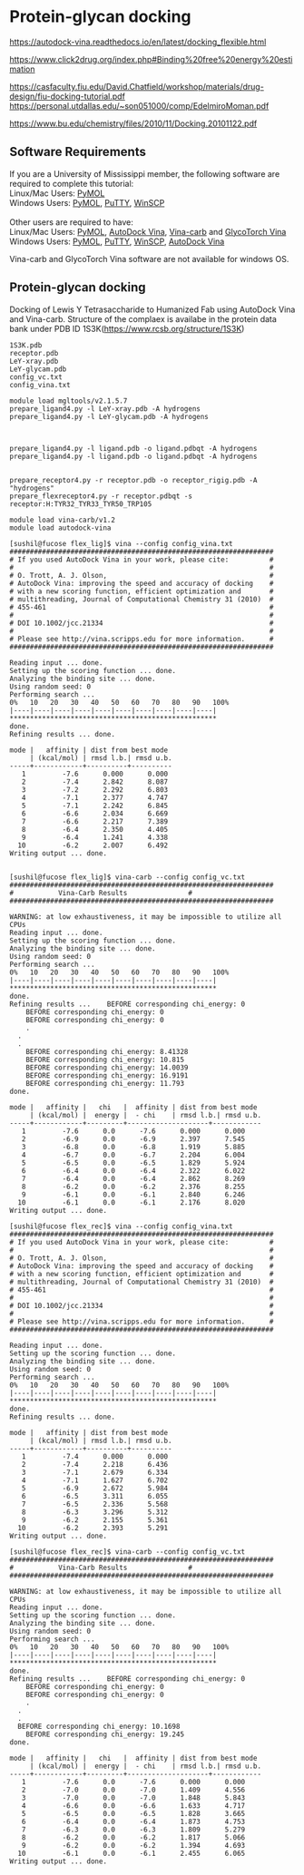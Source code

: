 # Protein-glycan docking
https://autodock-vina.readthedocs.io/en/latest/docking_flexible.html

https://www.click2drug.org/index.php#Binding%20free%20energy%20estimation 

https://casfaculty.fiu.edu/David.Chatfield/workshop/materials/drug-design/fiu-docking-tutorial.pdf
https://personal.utdallas.edu/~son051000/comp/EdelmiroMoman.pdf

https://www.bu.edu/chemistry/files/2010/11/Docking.20101122.pdf
## Software Requirements
If you are a University of Mississippi member, the following software are required to complete this tutorial:\
Linux/Mac Users: [PyMOL](https://pymol.org/2/)\
Windows Users: [PyMOL](https://pymol.org/2/), [PuTTY](https://www.putty.org/), [WinSCP](https://winscp.net/eng/download.php)\
\
Other users are required to have:\
Linux/Mac Users: [PyMOL](https://pymol.org/2/), [AutoDock Vina](https://vina.scripps.edu/), [Vina-carb](http://legacy.glycam.org/docs/othertoolsservice/downloads/downloads-software/index.html) and [GlycoTorch Vina](https://github.com/EricBoittier/GlycoTorch-Vina)\
Windows Users: [PyMOL](https://pymol.org/2/), [PuTTY](https://www.putty.org/), [WinSCP](https://winscp.net/eng/download.php), [AutoDock Vina](https://vina.scripps.edu/)

Vina-carb and GlycoTorch Vina software are not available for windows OS.

## Protein-glycan docking
Docking of Lewis Y Tetrasaccharide to Humanized Fab using AutoDock Vina and Vina-carb. Structure of the complaex is availabe in the protein data bank under PDB ID 1S3K(https://www.rcsb.org/structure/1S3K)

```
1S3K.pdb
receptor.pdb
LeY-xray.pdb
LeY-glycam.pdb
config_vc.txt
config_vina.txt
```
```
module load mgltools/v2.1.5.7 
prepare_ligand4.py -l LeY-xray.pdb -A hydrogens
prepare_ligand4.py -l LeY-glycam.pdb -A hydrogens



prepare_ligand4.py -l ligand.pdb -o ligand.pdbqt -A hydrogens
prepare_ligand4.py -l ligand.pdb -o ligand.pdbqt -A hydrogens


prepare_receptor4.py -r receptor.pdb -o receptor_rigig.pdb -A "hydrogens"
prepare_flexreceptor4.py -r receptor.pdbqt -s receptor:H:TYR32_TYR33_TYR50_TRP105 

```

```
module load vina-carb/v1.2 
module load autodock-vina
```



```
[sushil@fucose flex_lig]$ vina --config config_vina.txt
#################################################################
# If you used AutoDock Vina in your work, please cite:          #
#                                                               #
# O. Trott, A. J. Olson,                                        #
# AutoDock Vina: improving the speed and accuracy of docking    #
# with a new scoring function, efficient optimization and       #
# multithreading, Journal of Computational Chemistry 31 (2010)  #
# 455-461                                                       #
#                                                               #
# DOI 10.1002/jcc.21334                                         #
#                                                               #
# Please see http://vina.scripps.edu for more information.      #
#################################################################

Reading input ... done.
Setting up the scoring function ... done.
Analyzing the binding site ... done.
Using random seed: 0
Performing search ... 
0%   10   20   30   40   50   60   70   80   90   100%
|----|----|----|----|----|----|----|----|----|----|
***************************************************
done.
Refining results ... done.

mode |   affinity | dist from best mode
     | (kcal/mol) | rmsd l.b.| rmsd u.b.
-----+------------+----------+----------
   1         -7.6      0.000      0.000
   2         -7.4      2.842      8.087
   3         -7.2      2.292      6.803
   4         -7.1      2.377      4.747
   5         -7.1      2.242      6.845
   6         -6.6      2.034      6.669
   7         -6.6      2.217      7.389
   8         -6.4      2.350      4.405
   9         -6.4      1.241      4.338
  10         -6.2      2.007      6.492
Writing output ... done.


```

```
[sushil@fucose flex_lig]$ vina-carb --config config_vc.txt 
#################################################################
#	 		Vina-Carb Results	 	     	#
#################################################################

WARNING: at low exhaustiveness, it may be impossible to utilize all CPUs
Reading input ... done.
Setting up the scoring function ... done.
Analyzing the binding site ... done.
Using random seed: 0
Performing search ... 
0%   10   20   30   40   50   60   70   80   90   100%
|----|----|----|----|----|----|----|----|----|----|
***************************************************
done.
Refining results ... 	BEFORE corresponding chi_energy: 0
	BEFORE corresponding chi_energy: 0
	BEFORE corresponding chi_energy: 0
	.
  .
  .
	BEFORE corresponding chi_energy: 8.41328
	BEFORE corresponding chi_energy: 10.815
	BEFORE corresponding chi_energy: 14.0039
	BEFORE corresponding chi_energy: 16.9191
	BEFORE corresponding chi_energy: 11.793
done.

mode |   affinity |   chi   |  affinity | dist from best mode
     | (kcal/mol) |  energy |  - chi    | rmsd l.b.| rmsd u.b.
-----+------------+---------+--------------------+------------
   1         -7.6      0.0      -7.6      0.000      0.000
   2         -6.9      0.0      -6.9      2.397      7.545
   3         -6.8      0.0      -6.8      1.919      5.885
   4         -6.7      0.0      -6.7      2.204      6.004
   5         -6.5      0.0      -6.5      1.829      5.924
   6         -6.4      0.0      -6.4      2.322      6.022
   7         -6.4      0.0      -6.4      2.862      8.269
   8         -6.2      0.0      -6.2      2.376      8.255
   9         -6.1      0.0      -6.1      2.840      6.246
  10         -6.1      0.0      -6.1      2.176      8.020
Writing output ... done.
```



```
[sushil@fucose flex_rec]$ vina --config config_vina.txt 
#################################################################
# If you used AutoDock Vina in your work, please cite:          #
#                                                               #
# O. Trott, A. J. Olson,                                        #
# AutoDock Vina: improving the speed and accuracy of docking    #
# with a new scoring function, efficient optimization and       #
# multithreading, Journal of Computational Chemistry 31 (2010)  #
# 455-461                                                       #
#                                                               #
# DOI 10.1002/jcc.21334                                         #
#                                                               #
# Please see http://vina.scripps.edu for more information.      #
#################################################################

Reading input ... done.
Setting up the scoring function ... done.
Analyzing the binding site ... done.
Using random seed: 0
Performing search ... 
0%   10   20   30   40   50   60   70   80   90   100%
|----|----|----|----|----|----|----|----|----|----|
***************************************************
done.
Refining results ... done.

mode |   affinity | dist from best mode
     | (kcal/mol) | rmsd l.b.| rmsd u.b.
-----+------------+----------+----------
   1         -7.4      0.000      0.000
   2         -7.4      2.218      6.436
   3         -7.1      2.679      6.334
   4         -7.1      1.627      6.702
   5         -6.9      2.672      5.984
   6         -6.5      3.311      6.055
   7         -6.5      2.336      5.568
   8         -6.3      3.296      5.312
   9         -6.2      2.155      5.361
  10         -6.2      2.393      5.291
Writing output ... done.

```

```
[sushil@fucose flex_rec]$ vina-carb --config config_vc.txt 
#################################################################
#	 		Vina-Carb Results	 	     	#
#################################################################

WARNING: at low exhaustiveness, it may be impossible to utilize all CPUs
Reading input ... done.
Setting up the scoring function ... done.
Analyzing the binding site ... done.
Using random seed: 0
Performing search ... 
0%   10   20   30   40   50   60   70   80   90   100%
|----|----|----|----|----|----|----|----|----|----|
***************************************************
done.
Refining results ... 	BEFORE corresponding chi_energy: 0
	BEFORE corresponding chi_energy: 0
	BEFORE corresponding chi_energy: 0
	.
  .
  .
  BEFORE corresponding chi_energy: 10.1698
	BEFORE corresponding chi_energy: 19.245
done.

mode |   affinity |   chi   |  affinity | dist from best mode
     | (kcal/mol) |  energy |  - chi    | rmsd l.b.| rmsd u.b.
-----+------------+---------+--------------------+------------
   1         -7.6      0.0      -7.6      0.000      0.000
   2         -7.0      0.0      -7.0      1.409      4.556
   3         -7.0      0.0      -7.0      1.848      5.843
   4         -6.6      0.0      -6.6      1.633      4.717
   5         -6.5      0.0      -6.5      1.828      3.665
   6         -6.4      0.0      -6.4      1.873      4.753
   7         -6.3      0.0      -6.3      1.809      5.279
   8         -6.2      0.0      -6.2      1.817      5.066
   9         -6.2      0.0      -6.2      1.394      4.693
  10         -6.1      0.0      -6.1      2.455      6.065
Writing output ... done.

```

